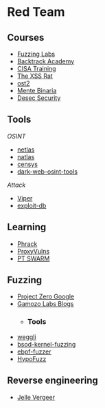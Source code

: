 # Red Team

## Courses
* [Fuzzing Labs](https://academy.fuzzinglabs.com/)
* [Backtrack Academy](https://backtrackacademy.com/)
* [CISA Training](https://www.cisa.gov/cisa-training)
* [The XSS Rat](https://thexssrat.podia.com/)
* [ost2](https://p.ost2.fyi/)
* [Mente Binaria](https://www.mentebinaria.com.br/treinamentos/)
* [Desec Security](https://desecsecurity.com/academy/login)

## Tools
*OSINT*
* [netlas](https://netlas.io/)
* [natlas](https://natlas.io/)
* [censys](https://censys.io/)
* [dark-web-osint-tools](https://github.com/apurvsinghgautam/dark-web-osint-tools)

*Attack*
* [Viper](https://github.com/FunnyWolf/Viper)
* [exploit-db](https://www.exploit-db.com/)

## Learning
* [Phrack](http://phrack.org/)
* [ProxyVulns](https://github.com/hosch3n/ProxyVulns)
* [PT SWARM](https://swarm.ptsecurity.com/)

## Fuzzing
* [Project Zero Google](https://googleprojectzero.blogspot.com/)
* [Gamozo Labs Blogs](https://gamozolabs.github.io/)
  * ### Tools
* [weggli](https://github.com/googleprojectzero/weggli)
* [bsod-kernel-fuzzing](https://github.com/0xf4b1/bsod-kernel-fuzzing)
* [ebpf-fuzzer](https://github.com/snorez/ebpf-fuzzer)
* [HypoFuzz](https://hypofuzz.com/)

## Reverse engineering
* [Jelle Vergeer](https://jellevergeer.com/)

